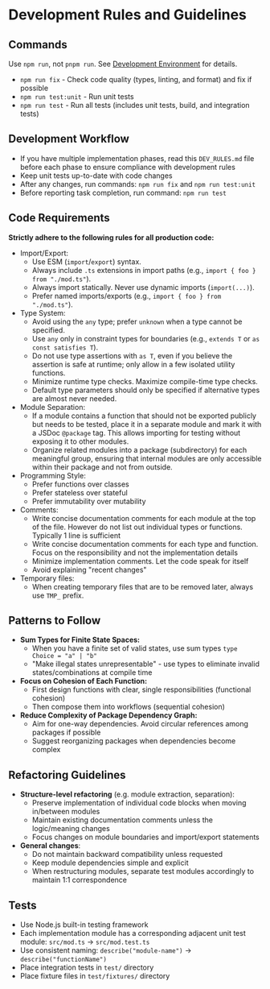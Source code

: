 # Development Rules and Guidelines

## Commands

Use `npm run`, not `pnpm run`.
See [Development Environment](./DEV_ENVIRONMENT.md) for details.

- `npm run fix` - Check code quality (types, linting, and format) and fix if possible
- `npm run test:unit` - Run unit tests
- `npm run test` - Run all tests (includes unit tests, build, and integration tests)

## Development Workflow

- If you have multiple implementation phases, read this `DEV_RULES.md` file before each phase to ensure compliance with development rules
- Keep unit tests up-to-date with code changes
- After any changes, run commands: `npm run fix` and `npm run test:unit`
- Before reporting task completion, run command: `npm run test`

## Code Requirements

**Strictly adhere to the following rules for all production code:**

- Import/Export:
	- Use ESM (`import`/`export`) syntax.
	- Always include `.ts` extensions in import paths (e.g., `import { foo } from "./mod.ts"`).
	- Always import statically. Never use dynamic imports (`import(...)`).
	- Prefer named imports/exports (e.g., `import { foo } from "./mod.ts"`).
- Type System:
	- Avoid using the `any` type; prefer `unknown` when a type cannot be specified.
	- Use `any` only in constraint types for boundaries (e.g., `extends T` or `as const satisfies T`).
	- Do not use type assertions with `as T`, even if you believe the assertion is safe at runtime;
	  only allow in a few isolated utility functions.
	- Minimize runtime type checks. Maximize compile-time type checks.
	- Default type parameters should only be specified if alternative types are almost never needed.
- Module Separation:
	- If a module contains a function that should not be exported publicly but needs to be tested,
		place it in a separate module and mark it with a JSDoc `@package` tag.
		This allows importing for testing without exposing it to other modules.
	- Organize related modules into a package (subdirectory) for each meaningful group,
		ensuring that internal modules are only accessible within their package and not from outside.
- Programming Style:
	- Prefer functions over classes
	- Prefer stateless over stateful
	- Prefer immutability over mutability
- Comments:
	- Write concise documentation comments for each module at the top of the file.
	  However do not list out individual types or functions. Typically 1 line is sufficient
	- Write concise documentation comments for each type and function.
	  Focus on the responsibility and not the implementation details
	- Minimize implementation comments. Let the code speak for itself
	- Avoid explaining "recent changes"
- Temporary files:
	- When creating temporary files that are to be removed later, always use `TMP_` prefix.

## Patterns to Follow

- **Sum Types for Finite State Spaces:**
	- When you have a finite set of valid states, use sum types `type Choice = "a" | "b"`
	- "Make illegal states unrepresentable" - use types to eliminate invalid states/combinations at compile time
- **Focus on Cohesion of Each Function:**
	- First design functions with clear, single responsibilities (functional cohesion)
	- Then compose them into workflows (sequential cohesion)
- **Reduce Complexity of Package Dependency Graph:**
	- Aim for one-way dependencies. Avoid circular references among packages if possible
	- Suggest reorganizing packages when dependencies become complex

## Refactoring Guidelines

- **Structure-level refactoring** (e.g. module extraction, separation):
	- Preserve implementation of individual code blocks when moving in/between modules
	- Maintain existing documentation comments unless the logic/meaning changes
	- Focus changes on module boundaries and import/export statements
- **General changes**:
	- Do not maintain backward compatibility unless requested
	- Keep module dependencies simple and explicit
	- When restructuring modules, separate test modules accordingly to maintain 1:1 correspondence

## Tests

- Use Node.js built-in testing framework
- Each implementation module has a corresponding adjacent unit test module: `src/mod.ts` → `src/mod.test.ts`
- Use consistent naming: `describe("module-name")` → `describe("functionName")`
- Place integration tests in `test/` directory
- Place fixture files in `test/fixtures/` directory
